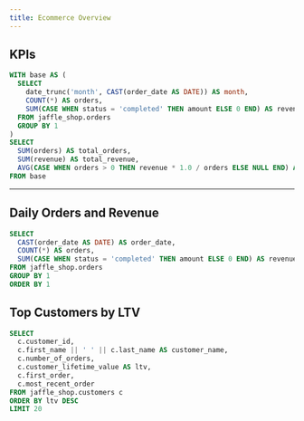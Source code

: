 ```yaml
---
title: Ecommerce Overview
---
```


## KPIs
```sql kpis
WITH base AS (
  SELECT
    date_trunc('month', CAST(order_date AS DATE)) AS month,
    COUNT(*) AS orders,
    SUM(CASE WHEN status = 'completed' THEN amount ELSE 0 END) AS revenue
  FROM jaffle_shop.orders
  GROUP BY 1
)
SELECT
  SUM(orders) AS total_orders,
  SUM(revenue) AS total_revenue,
  AVG(CASE WHEN orders > 0 THEN revenue * 1.0 / orders ELSE NULL END) AS avg_order_value
FROM base
```

<BigValue 
  data={kpis} 
  value=total_revenue 
  fmt=usd
/>
<BigValue 
  data={kpis} 
  value=total_orders 
/>
<BigValue 
  data={kpis} 
  value=avg_order_value 
  fmt=usd
/>

---

## Daily Orders and Revenue
```sql daily
SELECT
  CAST(order_date AS DATE) AS order_date,
  COUNT(*) AS orders,
  SUM(CASE WHEN status = 'completed' THEN amount ELSE 0 END) AS revenue
FROM jaffle_shop.orders
GROUP BY 1
ORDER BY 1
```

<LineChart data={daily} x=order_date y=orders y2=revenue type=line />

## Top Customers by LTV
```sql top_customers
SELECT
  c.customer_id,
  c.first_name || ' ' || c.last_name AS customer_name,
  c.number_of_orders,
  c.customer_lifetime_value AS ltv,
  c.first_order,
  c.most_recent_order
FROM jaffle_shop.customers c
ORDER BY ltv DESC
LIMIT 20
```

<DataTable data={top_customers} />
